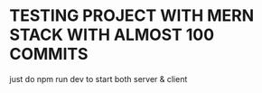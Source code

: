 # TESTING PROJECT WITH MERN STACK WITH ALMOST 100 COMMITS

just do npm run dev to start both server & client
